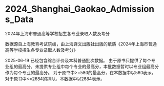 # 2024_Shanghai_Gaokao_Admissions_Data
2024年上海市普通高等学校招生各专业录取人数及考分

数据源自上海教育考试院编，由上海译文出版社出版的纸质《2024年上海市普通高等学校招生各专业录取人数及考分》

2025-06-19
已经包含综合评价及本科普通批次数据。
由于原书只提供了每个专业组的最高分，未提供专业组中每个专业的最高分，本批数据暂时以专业组最高分作为每个专业的最高分。
对于原书中>=580的最高分，在本数据中以580表示。
对于原书中<=2684的排队，本数据中以2684表示。
